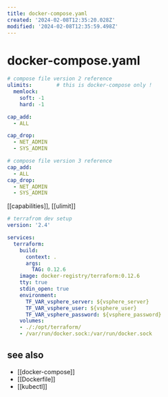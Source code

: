 ```yaml
---
title: docker-compose.yaml
created: '2024-02-08T12:35:20.028Z'
modified: '2024-02-08T12:35:59.498Z'
---
```


# docker-compose.yaml

```yml
# compose file version 2 reference
ulimits:        # this is docker-compose only !
  memlock:
    soft: -1
    hard: -1

cap_add:
  - ALL

cap_drop:
  - NET_ADMIN
  - SYS_ADMIN
```

```yml
# compose file version 3 reference
cap_add:
  - ALL
cap_drop:
  - NET_ADMIN
  - SYS_ADMIN
```

[[capabilities]], [[ulimit]]

```yml
# terrafrom dev setup
version: '2.4'

services:
  terraform:
    build:
      context: .
      args:
        TAG: 0.12.6
    image: docker-registry/terraform:0.12.6
    tty: true
    stdin_open: true
    environment:
      TF_VAR_vsphere_server: ${vsphere_server}
      TF_VAR_vsphere_user: ${vsphere_user}
      TF_VAR_vsphere_password: ${vsphere_password}
    volumes:
    - ./:/opt/terraform/
    - /var/run/docker.sock:/var/run/docker.sock
```

## see also

- [[docker-compose]]
- [[Dockerfile]]
- [[kubectl]]
